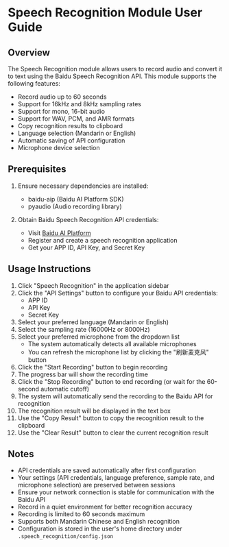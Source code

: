 # Speech Recognition Module User Guide

## Overview

The Speech Recognition module allows users to record audio and convert it to text using the Baidu Speech Recognition API. This module supports the following features:

- Record audio up to 60 seconds
- Support for 16kHz and 8kHz sampling rates
- Support for mono, 16-bit audio
- Support for WAV, PCM, and AMR formats
- Copy recognition results to clipboard
- Language selection (Mandarin or English)
- Automatic saving of API configuration
- Microphone device selection

## Prerequisites

1. Ensure necessary dependencies are installed:
   - baidu-aip (Baidu AI Platform SDK)
   - pyaudio (Audio recording library)

2. Obtain Baidu Speech Recognition API credentials:
   - Visit [Baidu AI Platform](https://ai.baidu.com/)
   - Register and create a speech recognition application
   - Get your APP ID, API Key, and Secret Key

## Usage Instructions

1. Click "Speech Recognition" in the application sidebar
2. Click the "API Settings" button to configure your Baidu API credentials:
   - APP ID
   - API Key
   - Secret Key
3. Select your preferred language (Mandarin or English)
4. Select the sampling rate (16000Hz or 8000Hz)
5. Select your preferred microphone from the dropdown list
   - The system automatically detects all available microphones
   - You can refresh the microphone list by clicking the "刷新麦克风" button
6. Click the "Start Recording" button to begin recording
7. The progress bar will show the recording time
8. Click the "Stop Recording" button to end recording (or wait for the 60-second automatic cutoff)
9. The system will automatically send the recording to the Baidu API for recognition
10. The recognition result will be displayed in the text box
11. Use the "Copy Result" button to copy the recognition result to the clipboard
12. Use the "Clear Result" button to clear the current recognition result

## Notes

- API credentials are saved automatically after first configuration
- Your settings (API credentials, language preference, sample rate, and microphone selection) are preserved between sessions
- Ensure your network connection is stable for communication with the Baidu API
- Record in a quiet environment for better recognition accuracy
- Recording is limited to 60 seconds maximum
- Supports both Mandarin Chinese and English recognition
- Configuration is stored in the user's home directory under `.speech_recognition/config.json`